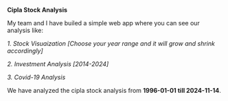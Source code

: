 **Cipla Stock Analysis**

My team and I have builed a simple web app where you can see our analysis like: 

_1. Stock Visuaization [Choose your year range and it will grow and shrink accordingly]_

_2. Investment Analysis [2014-2024]_

_3. Covid-19 Analysis_

We have analyzed the cipla stock analysis from 
**1996-01-01 till 2024-11-14**. 
